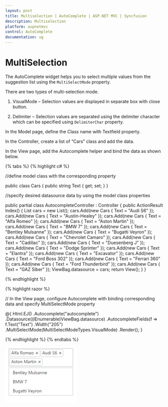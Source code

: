 ```yaml
---
layout: post
title: Multiselection | AutoComplete | ASP.NET MVC | Syncfusion 
description: Multiselection
platform: aspnetmvc
control: AutoComplete
documentation: ug
---
```


# MultiSelection

The AutoComplete widget helps you to select multiple values from the suggestion list using the `MultiSelectMode` property. 

There are two types of multi-selection mode.

1. VisualMode – Selection values are displayed in separate box with close button.

2. Delimiter – Selection values are separated using the delimiter character which can be specified using `DelimiterChar` property.

In the Model page, define the Class name with Textfield property.

In the Controller, create a list of “Cars” class and add the data.

In the View page, add the Autocomplete helper and bind the data as shown below.

{% tabs %}
{% highlight c# %}

//define model class with the corresponding property

public class Cars 
{
    public string Text { get; set; }
}

//specify desired datasource data by using the model class properties

public partial class AutocompleteController : Controller
    {
        public ActionResult Index()
            {
                List<Cars> cars = new List<Cars>();
                cars.Add(new Cars { Text = "Audi S6" });
                cars.Add(new Cars { Text = "Austin-Healey" });
                cars.Add(new Cars { Text = "Alfa Romeo" });
                cars.Add(new Cars { Text = "Aston Martin" });
                cars.Add(new Cars { Text = "BMW 7" });
                cars.Add(new Cars { Text = "Bentley Mulsanne" });
                cars.Add(new Cars { Text = "Bugatti Veyron" });
                cars.Add(new Cars { Text = "Chevrolet Camaro" });
                cars.Add(new Cars { Text = "Cadillac" });
                cars.Add(new Cars { Text = "Duesenberg J" });
                cars.Add(new Cars { Text = "Dodge Sprinter" });
                cars.Add(new Cars { Text = "Elantra" });
                cars.Add(new Cars { Text = "Excavator" });
                cars.Add(new Cars { Text = "Ford Boss 302" });
                cars.Add(new Cars { Text = "Ferrari 360" });
                cars.Add(new Cars { Text = "Ford Thunderbird" });
                cars.Add(new Cars { Text = "GAZ Siber" });
                ViewBag.datasource = cars;
                return View();
            }
    }



{% endhighlight %}

{% highlight razor %}

// In the View page, configure Autocomplete with binding corresponding data and specify MultiSelectMode property
        
@{
    Html.EJ()
        .Autocomplete("autocomplete")
        .Datasource((IEnumerable<Cars>)ViewBag.datasource)
        .AutocompleteFields(f => f.Text("Text")
        .Width("205")
        .MultiSelectMode(MultiSelectModeTypes.VisualMode)
        .Render();
}


{% endhighlight %}
{% endtabs %}


![AutoComplete-Multiselection](multiselection_images\multiselection_img1.png)












